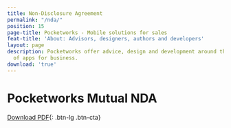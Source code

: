 ```yaml
---
title: Non-Disclosure Agreement
permalink: "/nda/"
position: 15
page-title: Pocketworks - Mobile solutions for sales
feat-title: 'About: Advisors, designers, authors and developers'
layout: page
description: Pocketworks offer advice, design and development around the implementation
  of apps for business.
download: 'true'
---
```


# Pocketworks Mutual NDA

[Download PDF](https://pocketworks-website.s3.amazonaws.com/mutual-nda.pdf){: .btn-lg .btn-cta}

